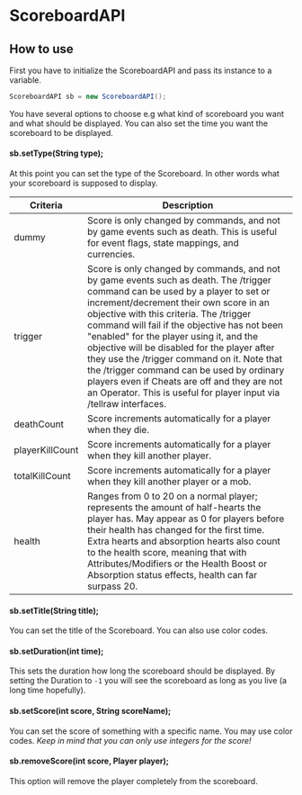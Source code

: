 # ScoreboardAPI

## How to use

First you have to initialize the ScoreboardAPI and pass its instance to a variable.

```java
ScoreboardAPI sb = new ScoreboardAPI();
```

You have several options to choose e.g what kind of scoreboard you want and what should be displayed. You can also set the time you want the scoreboard to be displayed.

#### sb.setType(String type);
At this point you can set the type of the Scoreboard. In other words what your scoreboard is supposed to display.

| Criteria | Description          |
| ------------- | ----------- |
| dummy      | Score is only changed by commands, and not by game events such as death. This is useful for event flags, state mappings, and currencies.|
| trigger     | Score is only changed by commands, and not by game events such as death. The /trigger command can be used by a player to set or increment/decrement their own score in an objective with this criteria. The /trigger command will fail if the objective has not been "enabled" for the player using it, and the objective will be disabled for the player after they use the /trigger command on it. Note that the /trigger command can be used by ordinary players even if Cheats are off and they are not an Operator. This is useful for player input via /tellraw interfaces.    |
| deathCount     | Score increments automatically for a player when they die.     |
| playerKillCount     | Score increments automatically for a player when they kill another player.    |
| totalKillCount     | Score increments automatically for a player when they kill another player or a mob.     |
| health     | Ranges from 0 to 20 on a normal player; represents the amount of half-hearts the player has. May appear as 0 for players before their health has changed for the first time. Extra hearts and absorption hearts also count to the health score, meaning that with Attributes/Modifiers or the Health Boost or Absorption status effects, health can far surpass 20.    |

#### sb.setTitle(String title);
You can set the title of the Scoreboard. You can also use color codes.

#### sb.setDuration(int time);
This sets the duration how long the scoreboard should be displayed.
By setting the Duration to `-1` you will see the scoreboard as long as you live (a long time hopefully).

#### sb.setScore(int score, String scoreName);
You can set the score of something with a specific name. You may use color codes. 
*Keep in mind that you can only use integers for the score!*

#### sb.removeScore(int score, Player player);
This option will remove the player completely from the scoreboard.
